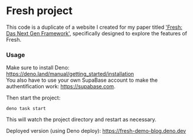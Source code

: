 # Fresh project

This code is a duplicate of a website I created for my paper titled ['Fresh: Das Next Gen Framework'](https://github.com/halimaAli/fresh-blog-copy/blob/main/'Fresh%20Das%20Next%20Gen%20Framework'.pdf), specifically designed to explore the features of Fresh.

### Usage

Make sure to install Deno: https://deno.land/manual/getting_started/installation <br>
You also have to use your own SupaBase account to make the authentification work: https://supabase.com.


Then start the project:

```
deno task start
```

This will watch the project directory and restart as necessary.

Deployed version (using Deno deploy): https://fresh-demo-blog.deno.dev
